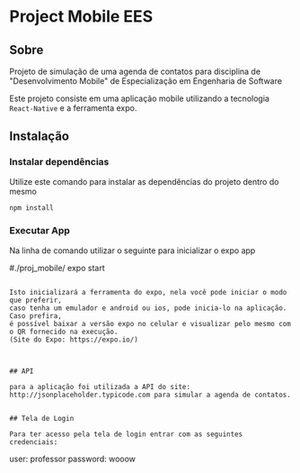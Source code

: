 # Project Mobile EES

## Sobre 

Projeto de simulação de uma agenda de contatos para disciplina de "Desenvolvimento Mobile" de Especialização em Engenharia de Software

Este projeto consiste em uma aplicação mobile utilizando a tecnologia `React-Native` e a ferramenta expo.


## Instalação

### Instalar dependências

Utilize este comando para instalar as dependências do projeto dentro do mesmo

```bash
npm install
```

### Executar App
Na linha de comando utilizar o seguinte para inicializar o expo app


#./proj_mobile/
expo start
```

Isto inicializará a ferramenta do expo, nela você pode iniciar o modo que preferir, 
caso tenha um emulador e android ou ios, pode inicia-lo na aplicação. Caso prefira,
é possível baixar a versão expo no celular e visualizar pelo mesmo com o QR fornecido na execução.
(Site do Expo: https://expo.io/)



## API

para a aplicação foi utilizada a API do site: http://jsonplaceholder.typicode.com para simular a agenda de contatos.


## Tela de Login

Para ter acesso pela tela de login entrar com as seguintes credenciais:

```
user: professor
password: wooow
```
